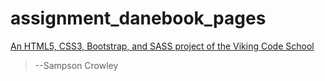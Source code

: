 # assignment_danebook_pages

[An HTML5, CSS3, Bootstrap, and SASS project of the Viking Code School](http://www.vikingcodeschool.com)

>--Sampson Crowley